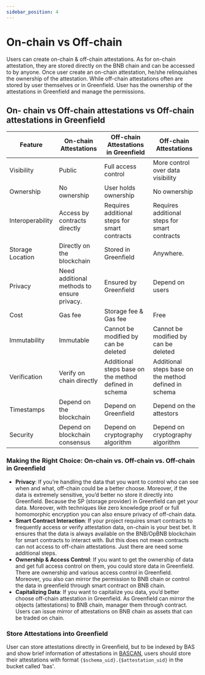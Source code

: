 ```yaml
---
sidebar_position: 4
---
```

# On-chain vs Off-chain

Users can create on-chain & off-chain attestations. As for on-chain attestation, they are stored directly on the BNB chain and can be accessed to by anyone. Once user create an on-chain attestation, he/she relinquishes the ownership of the attestation. While off-chain attestations often are stored by user themselves or in Greenfield. User has the ownership of the attestations in Greenfield and manage the permissions.

## On- chain vs Off-chain attestations vs Off-chain attestations in Greenfield

| Feature          | On-chain Attestations                      | Off-chain Attestations in Greenfield                  | Off-chain Attestations                                |
|------------------|--------------------------------------------|-------------------------------------------------------|-------------------------------------------------------|
| Visibility       | Public                                     | Full access control                                   | More control over data visibility                     |
| Ownership        | No ownership                               | User holds ownership                                  | No ownership                                          |
| Interoperability | Access by contracts directly               | Requires additional steps for smart contracts         | Requires additional steps for smart contracts         |
| Storage Location | Directly on the blockchain                 | Stored in Greenfield                                  | Anywhere.                                             |
| Privacy          | Need additional methods to ensure privacy. | Ensured by Greenfield                                 | Depend on users                                       |
| Cost             | Gas fee                                    | Storage fee & Gas fee                                 | Free                                                  |
| Immutability     | Immutable                                  | Cannot be modified by can be deleted                  | Cannot be modified by can be deleted                  |
| Verification     | Verify on chain directly                   | Additional steps base on the method defined in schema | Additional steps base on the method defined in schema |
| Timestamps       | Depend on the blockchain                   | Depend on Greenfield                                  | Depend on the attestors                               |
| Security         | Depend on blockchain consensus             | Depend on cryptography algorithm                      | Depend on cryptography algorithm                      |

### Making the Right Choice: On-chain vs. Off-chain vs. Off-chain in Greenfield

- **Privacy**: If you’re handling the data that you want to control who can see when and what, off-chain could be a better choose. Moreover, if the data is extremely sensitive, you’d better no store it directly into Greenfield. Because the SP (storage provider) in Greenfield can get your data. Moreover, with techniques like zero knowledge proof or full homomorphic encryption you can also ensure privacy of off-chain data.
- **Smart Contract Interaction**: If your project requires smart contracts to frequently access or verify attestation data, on-chain is your best bet. It ensures that the data is always available on the BNB/OpBNB blockchain for smart contracts to interact with. But this does not mean contracts can not access to off-chain attestations. Just there are need some additional steps.
- **Ownership & Access Control**: If you want to get the ownership of data and get full access control on them, you could store data in Greenfield. There are ownership and various access control in Greenfield. Moreover, you also can mirror the permission to BNB chain or control the data in greenfield through smart contract on BNB chain.
- **Capitalizing Data**: If you want to capitalize you data, you’d better choose off-chain attestation in Greenfield. As Greenfield can mirror the objects  (attestations) to BNB chain, manager them through contract. Users can issue mirror of attestations on BNB chain as assets that can be traded on chain.

### Store Attestations into Greenfield

User can store attestations directly in Greenfield, but to be indexed by BAS and show brief information of attestations 
in [BASCAN](https://bascan.io/), users should store their attestations with format `{$schema_uid}.{$attestation_uid}` in the 
bucket called 'bas'.